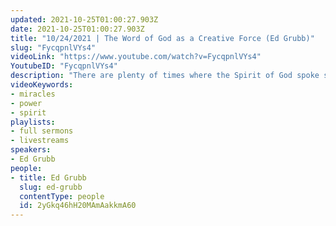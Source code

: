```yaml
---
updated: 2021-10-25T01:00:27.903Z
date: 2021-10-25T01:00:27.903Z
title: "10/24/2021 | The Word of God as a Creative Force (Ed Grubb)"
slug: "FycqpnlVYs4"
videoLink: "https://www.youtube.com/watch?v=FycqpnlVYs4"
YoutubeID: "FycqpnlVYs4"
description: "There are plenty of times where the Spirit of God spoke something into the world and it called it forth. Ed reminds us of a few places where Jesus spoke something into being and created a miracle. We are reminded that we have that same power and so much more when we follow the instructions of the Lord. This sermon was delivered at Freedom Fellowship Church International.\n"
videoKeywords:
- miracles
- power
- spirit
playlists:
- full sermons
- livestreams
speakers:
- Ed Grubb
people:
- title: Ed Grubb
  slug: ed-grubb
  contentType: people
  id: 2yGkq46hH20MAmAakkmA60
---
```

